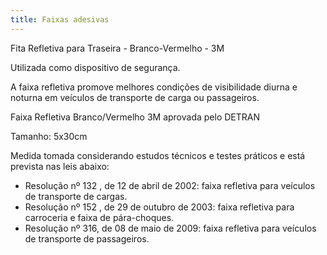 ```yaml
---
title: Faixas adesivas
---
```


Fita Refletiva para Traseira - Branco-Vermelho - 3M

Utilizada como dispositivo de segurança.

A faixa refletiva promove melhores condições de visibilidade diurna e noturna em veículos de transporte de carga ou passageiros.

Faixa Refletiva Branco/Vermelho 3M aprovada pelo DETRAN

Tamanho: 5x30cm

Medida tomada considerando estudos técnicos e testes práticos e está prevista nas leis abaixo:

- Resolução nº 132 , de 12 de abril de 2002: faixa refletiva para veículos de transporte de cargas.
- Resolução nº 152 , de 29 de outubro de 2003: faixa refletiva para carroceria e faixa de pára-choques.
- Resolução nº 316, de 08 de maio de 2009: faixa refletiva para veículos de transporte de passageiros.
